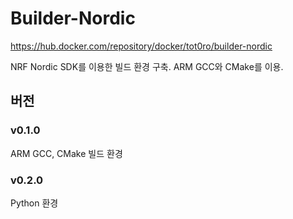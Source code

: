 # Builder-Nordic

https://hub.docker.com/repository/docker/tot0ro/builder-nordic

NRF Nordic SDK를 이용한 빌드 환경 구축.
ARM GCC와 CMake를 이용.


## 버전

### v0.1.0

ARM GCC, CMake 빌드 환경


### v0.2.0

Python 환경

